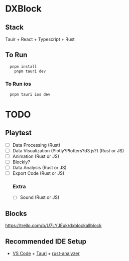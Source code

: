 # DXBlock

## Stack

Tauir + React + Typescript + Rust

## To Run

```bash
  pnpm install
    pnpm tauri dev
```

### To Run ios

```bash
  pnpm tauri ios dev
```

# TODO

## Playtest

- [ ] Data Processing (Rust)
- [ ] Data Visualization (Plotly?Plotters?d3.js?) (Rust or JS)
- [ ] Animation (Rust or JS)
- [ ] Blockly?
- [ ] Data Analysis (Rust or JS)
- [ ] Export Code (Rust or JS)
  ### Extra
  - [ ] Sound (Rust or JS)

## Blocks

https://trello.com/b/U7LYJEuk/dxblockallblock

## Recommended IDE Setup

- [VS Code](https://code.visualstudio.com/) + [Tauri](https://marketplace.visualstudio.com/items?itemName=tauri-apps.tauri-vscode) + [rust-analyzer](https://marketplace.visualstudio.com/items?itemName=rust-lang.rust-analyzer)
